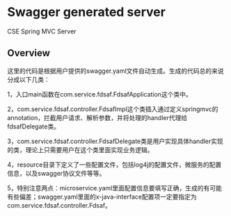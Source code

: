 # Swagger generated server

CSE Spring MVC Server


## Overview
这里的代码是根据用户提供的swagger.yaml文件自动生成。生成的代码总的来说分成以下几类：

1，入口main函数在com.service.fdsaf.FdsafApplication这个类中。

2，com.service.fdsaf.controller.FdsafImpl这个类插入通过定义springmvc的annotation，拦截用户请求、解析参数，并将处理的handler代理给fdsafDelegate类。

3，com.service.fdsaf.controller.FdsafDelegate类是用户实现具体handler实现的类，理论上只需要用户在这个类里面实现业务逻辑。


4，resource目录下定义了一些配置文件，包括log4j的配置文件，微服务的配置信息，以及swagger协议文件等等。

5，特别注意两点：microservice.yaml里面配置信息要填写正确，生成的有可能有些偏差；swagger.yaml里面的x-java-interface配置项一定要指定为com.service.fdsaf.controller.Fdsaf。
